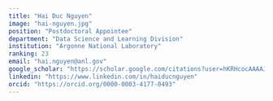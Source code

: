 ```yaml
---
title: "Hai Duc Nguyen"
image: "hai-nguyen.jpg"
position: "Postdoctoral Appointee"
department: "Data Science and Learning Division"
institution: "Argonne National Laboratory"
ranking: 23
email: "hai.nguyen@anl.gov"
google_scholar: "https://scholar.google.com/citations?user=hKRHcocAAAAJ"
linkedin: "https://www.linkedin.com/in/haiducnguyen"
orcid: "https://orcid.org/0000-0003-4177-0493"
---
```

